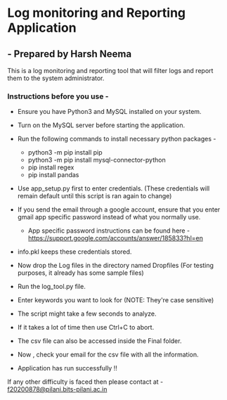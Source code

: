 # Log monitoring and Reporting Application
## - Prepared by Harsh Neema

This is a log monitoring and reporting tool that will filter logs and report them to the system administrator.

### Instructions before you use -

- Ensure you have Python3 and MySQL installed on your system.
- Turn on the MySQL server before starting the application.

- Run the following commands to install necessary python packages -
    - python3 -m pip install pip
    - python3 -m pip install mysql-connector-python
    - pip install regex
    - pip install pandas

- Use app_setup.py first to enter credentials. (These credentials will remain default until this script is ran again to change)
- If you send the email through a google account, ensure that you enter gmail app specific password instead of what you normally use.
    - App specific password instructions can be found here - 
            https://support.google.com/accounts/answer/185833?hl=en
- info.pkl keeps these credentials stored. 

- Now drop the Log files in the directory named Dropfiles (For testing purposes, it already has some sample files)
- Run the log_tool.py file.
- Enter keywords you want to look for (NOTE: They're case sensitive)
- The script might take a few seconds to analyze. 
- If it takes a lot of time then use Ctrl+C to abort.
- The csv file can also be accessed inside the Final folder.

- Now , check your email for the csv file with all the information.
- Application has run successfully !!


If any other difficulty is faced then please contact at - 
f20200878@pilani.bits-pilani.ac.in
